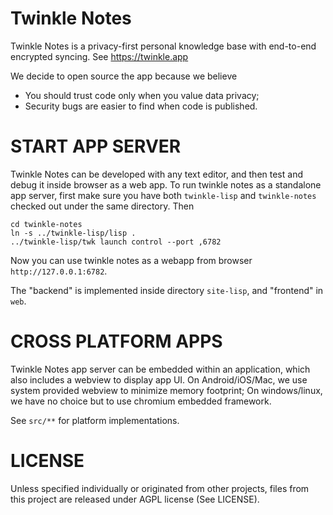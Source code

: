 Twinkle Notes
=============

Twinkle Notes is a privacy-first personal knowledge base with end-to-end encrypted syncing.
See https://twinkle.app

We decide to open source the app because we believe

- You should trust code only when you value data privacy;
- Security bugs are easier to find when code is published.

START APP SERVER
================

Twinkle Notes can be developed with any text editor, and then test and debug it inside browser as a web app.
To run twinkle notes as a standalone app server, first make sure you have both `twinkle-lisp` and `twinkle-notes` checked out under the same directory.
Then

```
cd twinkle-notes
ln -s ../twinkle-lisp/lisp .
../twinkle-lisp/twk launch control --port ,6782
```
Now you can use twinkle notes as a webapp from browser `http://127.0.0.1:6782`.

The "backend" is implemented inside directory `site-lisp`, and "frontend" in `web`.

CROSS PLATFORM APPS
===================

Twinkle Notes app server can be embedded within an application, which also includes a webview to display app UI.
On Android/iOS/Mac, we use system provided webview to minimize memory footprint;
On windows/linux, we have no choice but to use chromium embedded framework.

See `src/**` for platform implementations.

LICENSE
=======

Unless specified individually or originated from other projects,
files from this project are released under AGPL license (See LICENSE).
